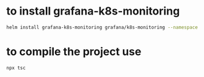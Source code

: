 # to install grafana-k8s-monitoring
```bash
helm install grafana-k8s-monitoring grafana/k8s-monitoring --namespace default --create-namespace --values values.yaml
```

# to compile the project use
``` bash
npx tsc
```
